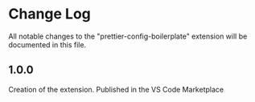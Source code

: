 # Change Log

All notable changes to the "prettier-config-boilerplate" extension will be documented in this file.

## 1.0.0
Creation of the extension. Published in the VS Code Marketplace